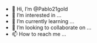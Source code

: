 - 👋 Hi, I’m @Pablo21gold
- 👀 I’m interested in ...
- 🌱 I’m currently learning ...
- 💞️ I’m looking to collaborate on ...
- 📫 How to reach me ...

<!---
Pablo21gold/Pablo21gold is a ✨ special ✨ repository because its `README.md` (this file) appears on your GitHub profile.
You can click the Preview link to take a look at your changes.
--->
